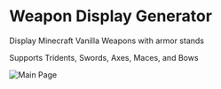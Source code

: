 # Weapon Display Generator

Display Minecraft Vanilla Weapons with armor stands

Supports Tridents, Swords, Axes, Maces, and Bows

![Main Page]()
